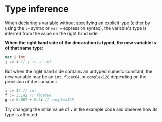 # Type inference

When declaring a variable without specifying an explicit type (either by using the `:=` syntax or `var =` expression syntax), the variable's type is inferred from the value on the right hand side.

**When the right hand side of the declaration is typed, the new variable is of that same type:**

```go
var i int
j := i // j is an int
```

But when the right hand side contains an untyped numeric constant, the new variable may be an `int`, `float64`, or `complex128` depending on the precision of the constant:

```go
i := 42 // int
f := 3.142 // float64
g := 0.867 + 0.5i // complex128
```

Try changing the initial value of `v` in the example code and observe how its type is affected.
